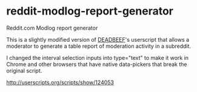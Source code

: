 reddit-modlog-report-generator
==============================

Reddit.com Modlog report generator 

This is a slightly modified version of [DEADBEEF](http://www.reddit.com/user/DEADB33F)'s userscript that allows a moderator to generate a table report of moderation activity in a subreddit.

I changed the interval selection inputs into type="text" to make it work in Chrome and other browsers that have native data-pickers that break the original script.

http://userscripts.org/scripts/show/124053
